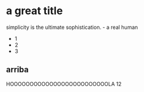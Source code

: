 # a great title

simplicity is the ultimate sophistication.
	- a real human

- 1
- 2
- 3

## arriba

HOOOOOOOOOOOOOOOOOOOOOOOOOLA 12

